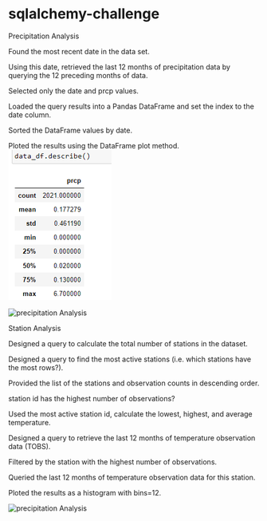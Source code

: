 # sqlalchemy-challenge
Precipitation Analysis


Found the most recent date in the data set.

Using this date, retrieved the last 12 months of precipitation data by querying the 12 preceding months of data. 

Selected only the date and prcp values.

Loaded the query results into a Pandas DataFrame and set the index to the date column.

Sorted the DataFrame values by date.


Ploted the results using the DataFrame plot method.
![precipitation Analysis](Images/describe.png)

![precipitation Analysis](Images/Prepcipitation_Analysis.png)

Station Analysis

Designed a query to calculate the total number of stations in the dataset.

Designed a query to find the most active stations (i.e. which stations have the most rows?).

Provided the list of  the stations and observation counts in descending order.

station id has the highest number of observations?

Used the most active station id, calculate the lowest, highest, and average temperature.

Designed a query to retrieve the last 12 months of temperature observation data (TOBS).

Filtered by the station with the highest number of observations.

Queried the last 12 months of temperature observation data for this station.

Ploted the results as a histogram with bins=12.

![precipitation Analysis](Images/Temp_for_Active_Station.png)
